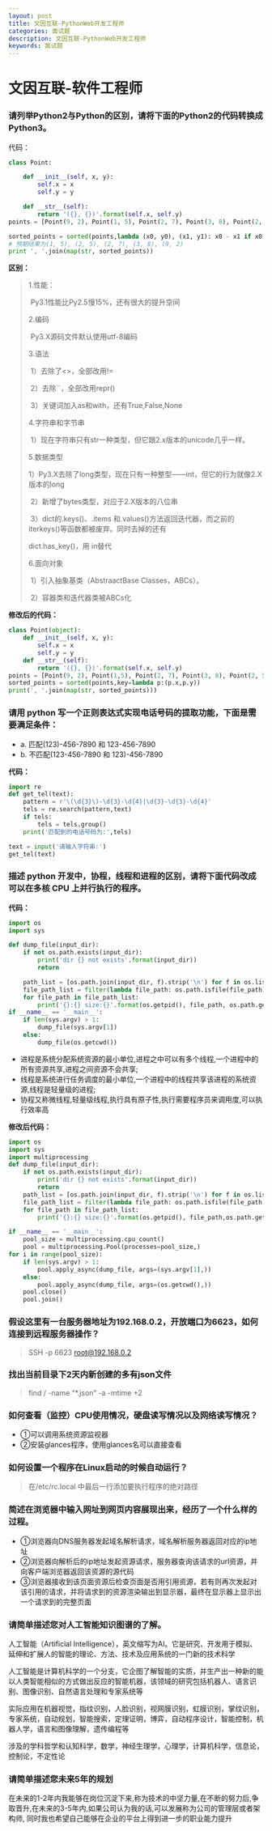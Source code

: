 ```yaml
---
layout: post
title: 文因互联-PythonWeb开发工程师
categories: 面试题
description: 文因互联-PythonWeb开发工程师
keywords: 面试题
---
```

# 文因互联-软件工程师

### 请列举Python2与Python的区别，请将下面的Python2的代码转换成Python3。

代码：

```python
class Point:

    def __init__(self, x, y):
        self.x = x
        self.y = y

    def __str__(self):
        return '({}, {})'.format(self.x, self.y)
points = [Point(9, 2), Point(1, 5), Point(2, 7), Point(3, 8), Point(2, 5)]

sorted_points = sorted(points,lambda (x0, y0), (x1, y1): x0 - x1 if x0 != x1 else y0 - y1,lambda point: (point.x, point.y))
# 预期结果为(1, 5), (2, 5), (2, 7), (3, 8), (9, 2)
print ', '.join(map(str, sorted_points))
```

**区别：**

> 1.性能：
>
> ​	Py3.1性能比Py2.5慢15%，还有很大的提升空间
>
> 2.编码 
>
> ​	Py3.X源码文件默认使用utf-8编码
>
> 3.语法 
>
> ​	1）去除了<>，全部改用!= 
>
> ​	2）去除``，全部改用repr()
>
> ​	3）关键词加入as和with，还有True,False,None
>
> 4.字符串和字节串 
>
> ​	1）现在字符串只有str一种类型，但它跟2.x版本的unicode几乎一样。
>
> 5.数据类型 
>
> ​	1）Py3.X去除了long类型，现在只有一种整型——int，但它的行为就像2.X版本的long 
>
> ​	2）新增了bytes类型，对应于2.X版本的八位串
>
> ​	3）dict的.keys()、.items 和.values()方法返回迭代器，而之前的iterkeys()等函数都被废弃。同时去掉的还有 
>
> dict.has_key()，用 in替代
>
> 6.面向对象 
>
> ​	1）引入抽象基类（AbstraactBase Classes，ABCs）。 
>
> ​	2）容器类和迭代器类被ABCs化

**修改后的代码：**

```python
class Point(object):
    def __init__(self, x, y):
        self.x = x
        self.y = y
    def __str__(self):
        return '({}, {})'.format(self.x, self.y)
points = [Point(9, 2), Point(1,5), Point(2, 7), Point(3, 8), Point(2, 5)]
sorted_points = sorted(points,key=lambda p:(p.x,p.y))
print(', '.join(map(str, sorted_points)))
```

### 请用 python 写一个正则表达式实现电话号码的提取功能，下面是需要满足条件：

- a. 匹配(123)-456-7890 和 123-456-7890
- b. 不匹配(123-456-7890 和 123)-456-7890

**代码：**

```python
import re
def get_tel(text):
    pattern = r'\(\d{3}\)-\d{3}-\d{4}|\d{3}-\d{3}-\d{4}'
    tels = re.search(pattern,text)
    if tels:
        tels = tels.group()
    print('匹配到的电话号码为:',tels)

text = input('请输入字符串:')
get_tel(text)
```

### 描述 python 开发中，协程，线程和进程的区别，请将下面代码改成可以在多核 CPU 上并行执行的程序。

**代码：**

```python
import os
import sys

def dump_file(input_dir):
    if not os.path.exists(input_dir):
        print('dir {} not exists'.format(input_dir))
        return

    path_list = [os.path.join(input_dir, f).strip('\n') for f in os.listdir(input_dir)]
    file_path_list = filter(lambda file_path: os.path.isfile(file_path), path_list)
    for file_path in file_path_list:
        print('{}:{} size:{}'.format(os.getpid(), file_path, os.path.getsize(file_path)))
if __name__ == '__main__':
    if len(sys.argv) > 1:
        dump_file(sys.argv[1])
    else:
        dump_file(os.getcwd())
```

- 进程是系统分配系统资源的最小单位,进程之中可以有多个线程,一个进程中的所有资源共享,进程之间资源不会共享;
- 线程是系统进行任务调度的最小单位,一个进程中的线程共享该进程的系统资源,线程是轻量级的进程;
- 协程又称微线程,轻量级线程,执行具有原子性,执行需要程序员来调用度,可以执行效率高

**修改后代码：**

```python
import os
import sys
import multiprocessing
def dump_file(input_dir):
    if not os.path.exists(input_dir):
        print('dir {} not exists'.format(input_dir))
        return
    path_list = [os.path.join(input_dir, f).strip('\n') for f in os.listdir(input_dir)]
    file_path_list = filter(lambda file_path: os.path.isfile(file_path),path_list)
    for file_path in file_path_list:
        print('{}:{} size:{}'.format(os.getpid(), file_path,os.path.getsize(file_path)))

if __name__ == '__main__':
    pool_size = multiprocessing.cpu_count()
    pool = multiprocessing.Pool(processes=pool_size,)
for i in range(pool_size):
    if len(sys.argv) > 1:
        pool.apply_async(dump_file, args=(sys.argv[1],))
    else:
        pool.apply_async(dump_file, args=(os.getcwd(),))
    pool.close()
    pool.join()
```

### 假设这里有一台服务器地址为192.168.0.2，开放端口为6623，如何连接到远程服务器操作？

> SSH -p 6623 root@192.168.0.2

### 找出当前目录下2天内新创建的多有json文件

> find / -name “*.json” -a -mtime +2

### 如何查看（监控）CPU使用情况，硬盘读写情况以及网络读写情况？

- ①可以调用系统资源监视器
- ②安装glances程序，使用glances名可以直接查看

### 如何设置一个程序在Linux启动的时候自动运行？

> 在/etc/rc.local 中最后一行添加要执行程序的绝对路径

### 简述在浏览器中输入网址到网页内容展现出来，经历了一个什么样的过程。

- ①浏览器向DNS服务器发起域名解析请求，域名解析服务器返回对应的ip地址
- ②浏览器向解析后的ip地址发起资源请求，服务器查询该请求的url资源，并向客户端浏览器返回该资源的源代码
- ③浏览器接收到该页面资源后检查页面是否用引用资源，若有则再次发起对该引用的请求，并将请求到的资源渲染输出到显示器，最终在显示器上显示出一个请求到的完整页面

### 请简单描述您对人工智能知识图谱的了解。

人工智能（Artificial Intelligence），英文缩写为AI。它是研究、开发用于模拟、延伸和扩展人的智能的理论、方法、技术及应用系统的一门新的技术科学

人工智能是计算机科学的一个分支，它企图了解智能的实质，并生产出一种新的能以人类智能相似的方式做出反应的智能机器，该领域的研究包括机器人、语言识别、图像识别、自然语言处理和专家系统等

实际应用在机器视觉，指纹识别，人脸识别，视网膜识别，虹膜识别，掌纹识别，专家系统，自动规划，智能搜索，定理证明，博弈，自动程序设计，智能控制，机器人学，语言和图像理解，遗传编程等

涉及的学科哲学和认知科学，数学，神经生理学，心理学，计算机科学，信息论，控制论，不定性论

### 请简单描述您未来5年的规划

在未来的1-2年内我能够在岗位沉淀下来,称为技术的中坚力量,在不断的努力后,争取晋升,在未来的3-5年内,如果公司认为我的话,可以发展称为公司的管理层或者架构师, 同时我也希望自己能够在企业的平台上得到进一步的职业能力提升

